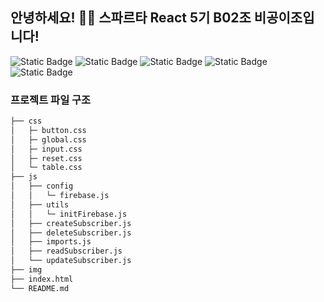 ## 안녕하세요! 👋🏻 스파르타 React 5기 B02조 비공이조입니다!

![Static Badge](https://img.shields.io/badge/html5-E34F26?style=for-the-badge&logo=html5&logoColor=white)
![Static Badge](https://img.shields.io/badge/css-1572B6?style=for-the-badge&logo=css3&logoColor=white)
![Static Badge](https://img.shields.io/badge/javascript-F7DF1E?style=for-the-badge&logo=javascript&logoColor=black)
![Static Badge](https://img.shields.io/badge/jquery-0769AD?style=for-the-badge&logo=jquery&logoColor=white)
![Static Badge](https://img.shields.io/badge/firebase-FFCA28?style=for-the-badge&logo=firebase&logoColor=white)

### 프로젝트 파일 구조

```bash
├── css
│   ├─ button.css
│   ├─ global.css
│   ├─ input.css
│   ├─ reset.css
│   └─ table.css
├── js
│   ├── config
│   │   └─ firebase.js
│   ├── utils
│   │   └─ initFirebase.js
│   ├── createSubscriber.js
│   ├── deleteSubscriber.js
│   ├── imports.js
│   ├── readSubscriber.js
│   └── updateSubscriber.js
├── img
├── index.html
└── README.md
```
